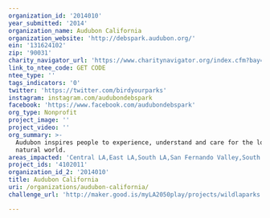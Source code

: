 ```yaml
---
organization_id: '2014010'
year_submitted: '2014'
organization_name: Audubon California
organization_website: 'http://debspark.audubon.org/'
ein: '131624102'
zip: '90031'
charity_navigator_url: 'https://www.charitynavigator.org/index.cfm?bay=search.profile&ein=131624102'
link_to_ntee_code: GET CODE
ntee_type: ''
tags_indicators: '0'
twitter: 'https://twitter.com/birdyourparks'
instagram: instagram.com/audubondebspark
facebook: 'https://www.facebook.com/audubondebspark'
org_type: Nonprofit
project_image: ''
project_video: ''
org_summary: >-
  Audubon inspires people to experience, understand and care for the local
  natural world.
areas_impacted: 'Central LA,East LA,South LA,San Fernando Valley,South Bay,Westside'
project_ids: '4102011'
organization_id_2: '2014010'
title: Audubon California
uri: /organizations/audubon-california/
challenge_url: 'http://maker.good.is/myLA2050play/projects/wildlaparks.html'

---
```


